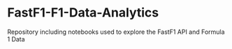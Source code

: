 # FastF1-F1-Data-Analytics
Repository including notebooks used to explore the FastF1 API and Formula 1 Data 
